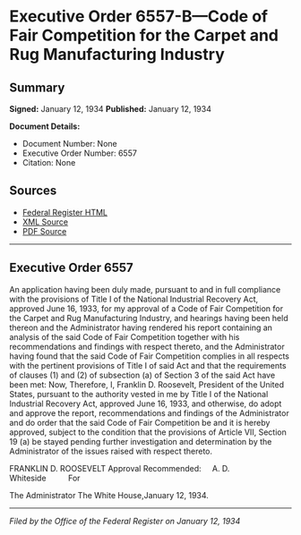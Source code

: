 # Executive Order 6557-B—Code of Fair Competition for the Carpet and Rug Manufacturing Industry

## Summary

**Signed:** January 12, 1934
**Published:** January 12, 1934

**Document Details:**
- Document Number: None
- Executive Order Number: 6557
- Citation: None

## Sources
- [Federal Register HTML](https://www.presidency.ucsb.edu/documents/executive-order-6557-b-code-fair-competition-for-the-carpet-and-rug-manufacturing-industry)
- [XML Source](None)
- [PDF Source](None)

---

## Executive Order 6557

An application having been duly made, pursuant to and in full compliance with the provisions of Title I of the National Industrial Recovery Act, approved June 16, 1933, for my approval of a Code of Fair Competition for the Carpet and Rug Manufacturing Industry, and hearings having been held thereon and the Administrator having rendered his report containing an analysis of the said Code of Fair Competition together with his recommendations and findings with respect thereto, and the Administrator having found that the said Code of Fair Competition complies in all respects with the pertinent provisions of Title I of said Act and that the requirements of clauses (1) and (2) of subsection (a) of Section 3 of the said Act have been met:
Now, Therefore, I, Franklin D. Roosevelt, President of the United States, pursuant to the authority vested in me by Title I of the National Industrial Recovery Act, approved June 16, 1933, and otherwise, do adopt and approve the report, recommendations and findings of the Administrator and do order that the said Code of Fair Competition be and it is hereby approved, subject to the condition that the provisions of Article VII, Section 19 (a) be stayed pending further investigation and determination by the Administrator of the issues raised with respect thereto.

FRANKLIN D. ROOSEVELT
Approval Recommended:     A. D. Whiteside          For 

The Administrator
The White House,January 12, 1934.

---

*Filed by the Office of the Federal Register on January 12, 1934*
